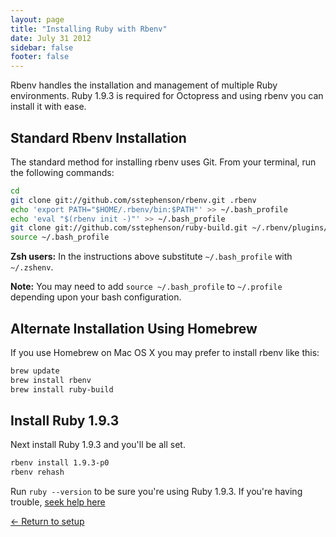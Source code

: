 ```yaml
---
layout: page
title: "Installing Ruby with Rbenv"
date: July 31 2012
sidebar: false
footer: false
---
```


Rbenv handles the installation and management of multiple Ruby environments. Ruby 1.9.3 is required for Octopress and using rbenv you can install it with ease.

## Standard Rbenv Installation

The standard method for installing rbenv uses Git. From your terminal, run the following commands:

```sh
cd
git clone git://github.com/sstephenson/rbenv.git .rbenv
echo 'export PATH="$HOME/.rbenv/bin:$PATH"' >> ~/.bash_profile
echo 'eval "$(rbenv init -)"' >> ~/.bash_profile
git clone git://github.com/sstephenson/ruby-build.git ~/.rbenv/plugins/ruby-build
source ~/.bash_profile
```

**Zsh users:** In the instructions above substitute `~/.bash_profile` with `~/.zshenv`.

**Note:** You may need to add `source ~/.bash_profile` to `~/.profile` depending upon your bash configuration.

## Alternate Installation Using Homebrew

If you use Homebrew on Mac OS X you may prefer to install rbenv like this:

```sh
brew update
brew install rbenv
brew install ruby-build
```

## Install Ruby 1.9.3

Next install Ruby 1.9.3 and you'll be all set.

```sh
rbenv install 1.9.3-p0
rbenv rehash
```

Run `ruby --version` to be sure you're using Ruby 1.9.3. If you're having trouble, [seek help here](https://github.com/sstephenson/rbenv/issues)

[&larr; Return to setup](/docs/setup)

